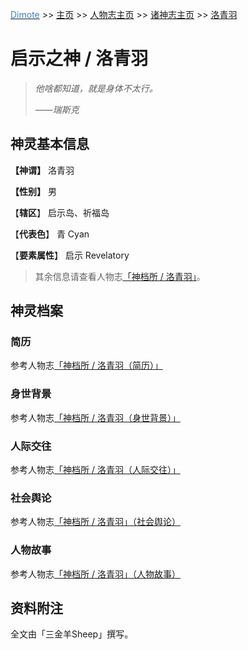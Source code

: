 <u><font color="#4080C0">Dimote</font></u> >> [主页](../../../index.md) >> [人物志主页](../index.md) >> [诸神志主页](index.md) >> [洛青羽](luoqingyu.md)

# 启示之神 / 洛青羽

> *他啥都知道，就是身体不太行。*
>
> ——*瑞斯克*

## 神灵基本信息

**【神谓】** 洛青羽

**【性别】** 男

【**辖区**】 启示岛、祈福岛

【**代表色**】 青 Cyan

【**要素属性**】 启示 Revelatory

> 其余信息请查看人物志[「神档所 / 洛青羽」](../luoqingyu.md)。

## 神灵档案

### 简历

参考人物志[「神档所 / 洛青羽（简历）」](../luoqingyu.md#简历)

### 身世背景

参考人物志[「神档所 / 洛青羽（身世背景）」](../luoqingyu.md#身世背景)

### 人际交往

参考人物志[「神档所 / 洛青羽（人际交往）」](../luoqingyu.md#人际交往)

### 社会舆论

参考人物志[「神档所 / 洛青羽」（社会舆论）](../luoqingyu.md#社会舆论)

### 人物故事

参考人物志[「神档所 / 洛青羽」（人物故事）](../luoqingyu.md#人物故事)

## 资料附注

全文由「三金羊Sheep」撰写。
